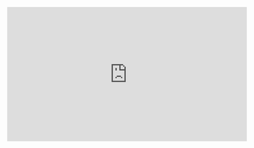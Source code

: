 <iframe width="560" height="315" src="https://www.youtube.com/embed/FvyzJYdPQ9g" title="YouTube video player" frameborder="0" allow="accelerometer; autoplay; clipboard-write; encrypted-media; gyroscope; picture-in-picture" allowfullscreen></iframe>